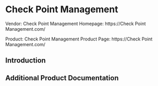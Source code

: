 # Check Point Management

Vendor: Check Point Management
Homepage: https://Check Point Management.com/

Product: Check Point Management
Product Page: https://Check Point Management.com/

## Introduction

## Additional Product Documentation